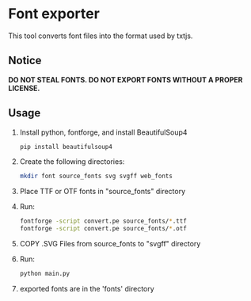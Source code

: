 # Font exporter

This tool converts font files into the format used by txtjs.

## Notice

**DO NOT STEAL FONTS. DO NOT EXPORT FONTS WITHOUT A PROPER LICENSE.**

## Usage

1. Install python, fontforge, and install BeautifulSoup4

   ```sh
   pip install beautifulsoup4
   ```

2. Create the following directories:

   ```sh
   mkdir font source_fonts svg svgff web_fonts
   ```

3. Place TTF or OTF fonts in "source_fonts" directory

4. Run:

   ```sh
   fontforge -script convert.pe source_fonts/*.ttf
   fontforge -script convert.pe source_fonts/*.otf
   ```

5. COPY .SVG Files from source_fonts to "svgff" directory

6. Run:

   ```sh
   python main.py
   ```

7. exported fonts are in the 'fonts' directory
